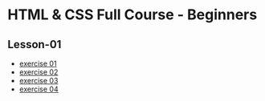 # HTML & CSS Full Course - Beginners

## Lesson-01

- [exercise 01](https://iamsnm2892.github.io/htmlcssfillcourse/lessons-01/exercise/1a.html)
- [exercise 02](https://iamsnm2892.github.io/htmlcssfillcourse/lessons-01/exercise/1b.html)
- [exercise 03](https://iamsnm2892.github.io/htmlcssfillcourse/lessons-01/exercise/1c.html)
- [exercise 04](https://iamsnm2892.github.io/htmlcssfillcourse/lessons-01/exercise/1d.html)
